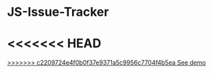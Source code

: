 # JS-Issue-Tracker

<<<<<<< HEAD
    <a href="https://rozantsew.github.io/JS-Issue-Tracker/src/index.html">
=======

   <a href="https://rozantsew.github.io/JS-Issue-Tracker/src/index.html">
>>>>>>> c2209724e4f0b0f37e9371a5c9956c7704f4b5ea
        See demo
    </a>
